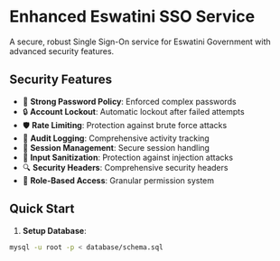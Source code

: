 # Enhanced Eswatini SSO Service

A secure, robust Single Sign-On service for Eswatini Government with advanced security features.

## Security Features

- 🔐 **Strong Password Policy**: Enforced complex passwords
- 🔒 **Account Lockout**: Automatic lockout after failed attempts
- 🛡️ **Rate Limiting**: Protection against brute force attacks
- 📝 **Audit Logging**: Comprehensive activity tracking
- 🔑 **Session Management**: Secure session handling
- 🚫 **Input Sanitization**: Protection against injection attacks
- 🔍 **Security Headers**: Comprehensive security headers
- 🎯 **Role-Based Access**: Granular permission system

## Quick Start

1. **Setup Database**:
```bash
mysql -u root -p < database/schema.sql